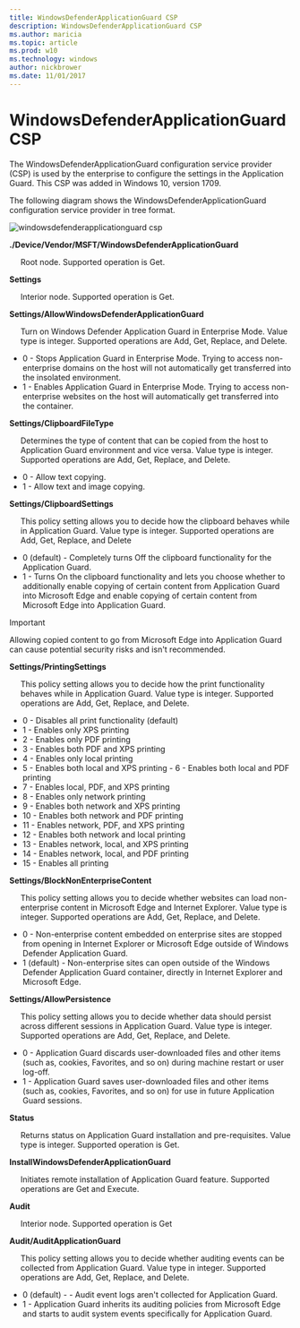 ```yaml
---
title: WindowsDefenderApplicationGuard CSP
description: WindowsDefenderApplicationGuard CSP
ms.author: maricia
ms.topic: article
ms.prod: w10
ms.technology: windows
author: nickbrower
ms.date: 11/01/2017
---
```


# WindowsDefenderApplicationGuard CSP


The WindowsDefenderApplicationGuard configuration service provider (CSP) is used by the enterprise to configure the settings in the Application Guard. This CSP was added in Windows 10, version 1709.

The following diagram shows the WindowsDefenderApplicationGuard configuration service provider in tree format.

![windowsdefenderapplicationguard csp](images/provisioning-csp-windowsdefenderapplicationguard.png)

<a href="" id="windowsdefenderapplicationguard"></a>**./Device/Vendor/MSFT/WindowsDefenderApplicationGuard**  
<p style="margin-left: 20px">Root node. Supported operation is Get.</p>
<p style="margin-left: 20px"></p>

<a href="" id="settings"></a>**Settings**  
<p style="margin-left: 20px">Interior node. Supported operation is Get.</p>

<a href="" id="allowwindowsdefenderapplicationguard"></a>**Settings/AllowWindowsDefenderApplicationGuard**  
<p style="margin-left: 20px">Turn on Windows Defender Application Guard in Enterprise Mode. Value type is integer. Supported operations are Add, Get, Replace, and Delete.</p>
 
 - 0 - Stops Application Guard in Enterprise Mode. Trying to access non-enterprise domains on the host will not automatically get transferred into the insolated environment.
 - 1 - Enables Application Guard in Enterprise Mode. Trying to access non-enterprise websites on the host will automatically get transferred into the container. 

<a href="" id="clipboardfiletype"></a>**Settings/ClipboardFileType**  
<p style="margin-left: 20px">Determines the type of content that can be copied from the host to Application Guard environment and vice versa. Value type is integer. Supported operations are Add, Get, Replace, and Delete.</p>

- 0 - Allow text copying.
- 1 - Allow text and image copying.

<a href="" id="clipboardsettings"></a>**Settings/ClipboardSettings**  
<p style="margin-left: 20px">This policy setting allows you to decide how the clipboard behaves while in Application Guard. Value type is integer. Supported operations are Add, Get, Replace, and Delete</p>

- 0 (default) - Completely turns Off the clipboard functionality for the Application Guard.
- 1 - Turns On the clipboard functionality and lets you choose whether to additionally enable copying of certain content from Application Guard into Microsoft Edge and enable copying of certain content from Microsoft Edge into Application Guard.

> [!Important]  
> Allowing copied content to go from Microsoft Edge into Application Guard can cause potential security risks and isn't recommended. 

<a href="" id="printingsettings"></a>**Settings/PrintingSettings**  
<p style="margin-left: 20px">This policy setting allows you to decide how the print functionality behaves while in Application Guard. Value type is integer. Supported operations are Add, Get, Replace, and Delete.</p>

- 0 - Disables all print functionality (default)
- 1 - Enables only XPS printing
- 2 - Enables only PDF printing
- 3 - Enables both PDF and XPS printing
- 4 - Enables only local printing
- 5 - Enables both local and XPS printing    - 6 - Enables both local and PDF printing
- 7 - Enables local, PDF, and XPS printing
- 8 - Enables only network printing
- 9 - Enables both network and XPS printing
- 10 - Enables both network and PDF printing
- 11 - Enables network, PDF, and XPS printing
- 12 - Enables both network and local printing
- 13 - Enables network, local, and XPS printing
- 14 - Enables network, local, and PDF printing
- 15 - Enables all printing

<a href="" id="blocknonenterprisecontent"></a>**Settings/BlockNonEnterpriseContent**  
<p style="margin-left: 20px">This policy setting allows you to decide whether websites can load non-enterprise content in Microsoft Edge and Internet Explorer. Value type is integer. Supported operations are Add, Get, Replace, and Delete.</p>

- 0 - Non-enterprise content embedded on enterprise sites are stopped from opening in Internet Explorer or Microsoft Edge outside of Windows Defender Application Guard.
- 1 (default) -  Non-enterprise sites can open outside of the Windows Defender Application Guard container, directly in Internet Explorer and Microsoft Edge.

<a href="" id="allowpersistence"></a>**Settings/AllowPersistence**  
<p style="margin-left: 20px">This policy setting allows you to decide whether data should persist across different sessions in Application Guard. Value type is integer. Supported operations are Add, Get, Replace, and Delete.</p>

- 0 - Application Guard discards user-downloaded files and other items (such as, cookies, Favorites, and so on) during machine restart or user log-off.
- 1 - Application Guard saves user-downloaded files and other items (such as, cookies, Favorites, and so on) for use in future Application Guard sessions.

<a href="" id="status"></a>**Status**  
<p style="margin-left: 20px">Returns status on Application Guard installation and pre-requisites. Value type is integer. Supported operation is Get.</p>

<a href="" id="installwindowsdefenderapplicationguard"></a>**InstallWindowsDefenderApplicationGuard**  
<p style="margin-left: 20px">Initiates remote installation of Application Guard feature. Supported operations are Get and Execute.</p>

<a href="" id="audit"></a>**Audit**  
<p style="margin-left: 20px">Interior node. Supported operation is Get</p>

<a href="" id="auditapplicationguard"></a>**Audit/AuditApplicationGuard**  
<p style="margin-left: 20px">This policy setting allows you to decide whether auditing events can be collected from Application Guard. Value type in integer. Supported operations are Add, Get, Replace, and Delete.</p>

- 0 (default) - - Audit event logs aren't collected for Application Guard.
- 1 - Application Guard inherits its auditing policies from Microsoft Edge and starts to audit system events specifically for Application Guard.

